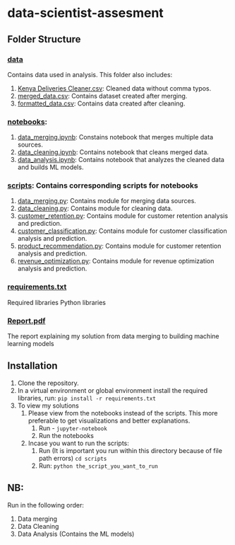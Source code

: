 # data-scientist-assesment

## Folder Structure

### [data](data)
Contains data used in analysis. This folder also includes:

1. [Kenya Deliveries Cleaner.csv](data/Kenya&#Deliveries&#Cleaner.csv): Cleaned data without comma typos.
2. [merged_data.csv](data/merged_data.csv): Contains dataset created after merging.
3. [formatted_data.csv](data/formatted_data.csv): Contains data created after cleaning.
### [notebooks](notebooks):
1. [data_merging.ipynb](notebooks/data_merging.ipynb): Constains notebook that merges multiple data sources.
2. [data_cleaning.ipynb](notebooks/data_cleaning.ipynb): Contains notebook that cleans merged data.
3. [data_analysis.ipynb](notebooks/data_analysis.ipynb): Contains notebook that analyzes the cleaned data and builds ML models.

### [scripts](scripts): Contains corresponding scripts for notebooks 
1. [data_merging.py](scripts/data_merging.py/): Contains module for merging data sources.
2. [data_cleaning.py](notebooks/data_cleaning.ipynb): Contains module for cleaning data.
3. [customer_retention.py](scripts/customer_retention.py): Contains module for customer retention analysis and prediction.
4. [customer_classification.py](scripts/customer_classification.py): Contains module for customer classification analysis and prediction.
5. [product_recommendation.py](scripts/product_recommendation.py): Contains module for customer retention analysis and prediction.
6. [revenue_optimization.py](scripts/revenue_optimization.py): Contains module for revenue optimization analysis and prediction.

### [requirements.txt](requirements.txt)
 Required libraries Python libraries

### [Report.pdf](Report.pdf)
 The report explaining my solution from data merging to building machine learning models

## Installation
1. Clone the repository.
2. In a virtual environment or global environment install the required libraries, run:
   `pip install -r requirements.txt `
3. To view my solutions
   1. Please view from the notebooks instead of the scripts. This more preferable to get visualizations and better explanations.
      1. Run - `jupyter-notebook `
      2. Run the notebooks
   2. Incase you want to run the scripts:
      1. Run (It is important you run within this directory because of file path errors)
         `cd scripts `
      2. Run:
        `python the_script_you_want_to_run `

## NB:
Run in the following order:
 1. Data merging
 2. Data Cleaning
 3. Data Analysis (Contains the ML models)

     